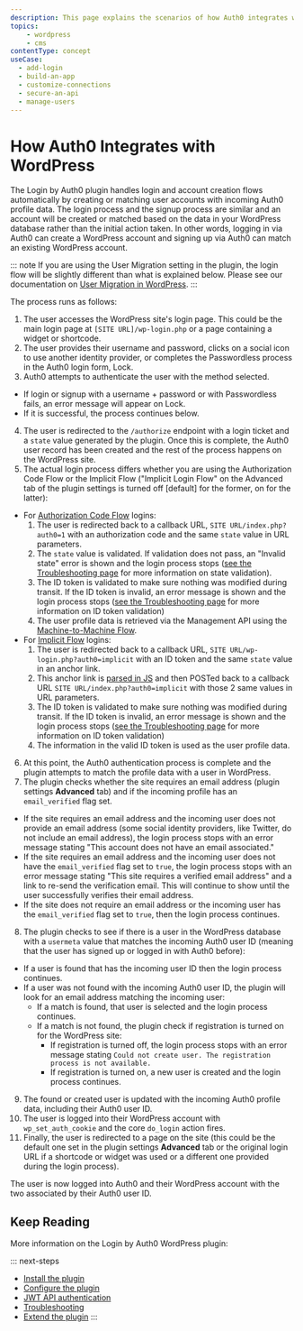```yaml
---
description: This page explains the scenarios of how Auth0 integrates with WordPress.
topics:
    - wordpress
    - cms
contentType: concept
useCase:
  - add-login
  - build-an-app
  - customize-connections
  - secure-an-api
  - manage-users  
---
```

# How Auth0 Integrates with WordPress

The Login by Auth0 plugin handles login and account creation flows automatically by creating or matching user accounts with incoming Auth0 profile data. The login process and the signup process are similar and an account will be created or matched based on the data in your WordPress database rather than the initial action taken. In other words, logging in via Auth0 can create a WordPress account and signing up via Auth0 can match an existing WordPress account.

  ::: note
  If you are using the User Migration setting in the plugin, the login flow will be slightly different than what is explained below. Please see our documentation on [User Migration in WordPress](/cms/wordpress/user-migration).
  :::

The process runs as follows:

1. The user accesses the WordPress site's login page. This could be the main login page at `[SITE URL]/wp-login.php` or a page containing a widget or shortcode.
2. The user provides their username and password, clicks on a social icon to use another identity provider, or completes the Passwordless process in the Auth0 login form, Lock.
3. Auth0 attempts to authenticate the user with the method selected.
  - If login or signup with a username + password or with Passwordless fails, an error message will appear on Lock.
  - If it is successful, the process continues below.
4. The user is redirected to the `/authorize` endpoint with a login ticket and a `state` value generated by the plugin. Once this is complete, the Auth0 user record has been created and the rest of the process happens on the WordPress site.
5. The actual login process differs whether you are using the Authorization Code Flow or the Implicit Flow ("Implicit Login Flow" on the Advanced tab of the plugin settings is turned off [default] for the former, on for the latter):
  - For [Authorization Code Flow](/flows/guides/auth-code/add-login-auth-code) logins:
    1. The user is redirected back to a callback URL, `SITE URL/index.php?auth0=1` with an authorization code and the same `state` value in URL parameters.
    2. The `state` value is validated. If validation does not pass, an "Invalid state" error is shown and the login process stops ([see the Troubleshooting page](/cms/wordpress/troubleshoot) for more information on state validation).
    3. The ID token is validated to make sure nothing was modified during transit. If the ID token is invalid, an error message is shown and the login process stops ([see the Troubleshooting page](/cms/wordpress/troubleshoot) for more information on ID token validation)
    4. The user profile data is retrieved via the Management API using the [Machine-to-Machine Flow](/flows/concepts/client-credentials).
  - For [Implicit Flow](/flows/guides/implicit/add-login-implicit) logins:
    1. The user is redirected back to a callback URL, `SITE URL/wp-login.php?auth0=implicit` with an ID token and the same `state` value in an anchor link.
    2. This anchor link is [parsed in JS](https://github.com/auth0/wp-auth0/blob/master/assets/js/implicit-login.js) and then POSTed back to a callback URL `SITE URL/index.php?auth0=implicit` with those 2 same values in URL parameters.
    3. The ID token is validated to make sure nothing was modified during transit. If the ID token is invalid, an error message is shown and the login process stops ([see the Troubleshooting page](/cms/wordpress/troubleshoot) for more information on ID token validation)
    4. The information in the valid ID token is used as the user profile data.
6. At this point, the Auth0 authentication process is complete and the plugin attempts to match the profile data with a user in WordPress.
7. The plugin checks whether the site requires an email address (plugin settings **Advanced** tab) and if the incoming profile has an `email_verified` flag set.
  - If the site requires an email address and the incoming user does not provide an email address (some social identity providers, like Twitter, do not include an email address), the login process stops with an error message stating "This account does not have an email associated."
  - If the site requires an email address and the incoming user does not have the `email_verified` flag set to `true`, the login process stops with an error message stating "This site requires a verified email address" and a link to re-send the verification email. This will continue to show until the user successfully verifies their email address.
  - If the site does not require an email address or the incoming user has the `email_verified` flag set to `true`, then the login process continues.
8. The plugin checks to see if there is a user in the WordPress database with a `usermeta` value that matches the incoming Auth0 user ID (meaning that the user has signed up or logged in with Auth0 before):
  - If a user is found that has the incoming user ID then the login process continues.
  - If a user was not found with the incoming Auth0 user ID, the plugin will look for an email address matching the incoming user:
    - If a match is found, that user is selected and the login process continues.
    - If a match is not found, the plugin check if registration is turned on for the WordPress site:
      - If registration is turned off, the login process stops with an error message stating `Could not create user. The registration process is not available.`
      - If registration is turned on, a new user is created and the login process continues.
9. The found or created user is updated with the incoming Auth0 profile data, including their Auth0 user ID.
10. The user is logged into their WordPress account with `wp_set_auth_cookie` and the core `do_login` action fires.
11. Finally, the user is redirected to a page on the site (this could be the default one set in the plugin settings **Advanced** tab or the original login URL if a shortcode or widget was used or a different one provided during the login process).

The user is now logged into Auth0 and their WordPress account with the two associated by their Auth0 user ID.

## Keep Reading

More information on the Login by Auth0 WordPress plugin:

::: next-steps
* [Install the plugin](/cms/wordpress/installation)
* [Configure the plugin](/cms/wordpress/configuration)
* [JWT API authentication](/cms/wordpress/jwt-authentication)
* [Troubleshooting](/cms/wordpress/troubleshoot)
* [Extend the plugin](/cms/wordpress/extending)
:::

